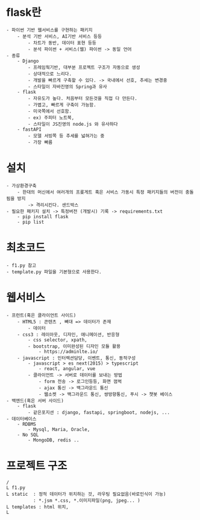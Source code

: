 # flask란
    - 파이썬 기반 웹서비스를 구현하는 패키지
        - 분석 기반 서비스, AI기반 서비스 등등
            - 차트가 동반, 데이터 표현 등등 
            - 분석 파이썬 + 서비스(웹) 파이썬 -> 동일 언어
    - 종류
        - Django
            - 프레임웍기반, 대부분 프로젝트 구조가 자동으로 생성
            - 상대적으로 느리다.
            - 개발을 빠르게 구축할 수 있다. -> 국내에서 선호, 추세는 변경중
            - 스타일이 자바진영의 Spring과 유사
        - flask
            - 자유도가 높다. 처음부터 모든것을 직접 다 만든다.
            - 가볍고, 빠르게 구축이 가능함.
            - 미국쪽에서 선호함.
            - ex) 주피터 노트북, 
            - 스타일이 JS진영의 node.js 와 유사하다
        - fastAPI
            - 모델 서빙쪽 등 추세를 넓혀가는 중
            - 가장 빠름

# 설치 
    - 가상환경구축
        - 한대의 머신에서 여러개의 프롲게트 혹은 서비스 가동시 특정 패키지들의 버전이 충돌됨을 방지
            -> 격리시킨다. 샌드박스
    - 필요한 패키지 설치 -> 특정버전 (개발시) 기록 -> requirements.txt
        - pip install flask
        - pip list

# 최초코드
    - f1.py 참고
    - template.py 파일을 기본형으로 사용한다.

# 웹서비스
    - 프런트(혹은 클라이언트 사이드)
        - HTML5 : 콘텐츠 , 뼈대 => 데이터가 존재
            - 데이터
        - css3 : 레이아웃, 디자인, 애니메이션, 반응형
            - css selector, xpath, 
            - bootstrap, 이미완성된 디자인 모듈 활용
                - https://adminlte.io/
        - javascript : 인터렉션담당, 이벤트, 통신, 동적구성
            - javascript > es next(2015) > typescript
                - react, angular, vue
            - 클라이언트 -> 서버로 데이터를 보내는 방법
                - form 전송 -> 로그인등등, 화면 껌벅
                - ajax 통신 -> 백그라운드 통신
                - 웹소켓 -> 백그라운드 통신, 쌍방향통신, 푸시 -> 챗봇 베이스
    - 백엔드(혹은 서버 사이드)
        - flask
            - 같은포지션 : django, fastapi, springboot, nodejs, ...
    - 데이터베이스
        - RDBMS
            - Mysql, Maria, Oracle, 
        - No SQL
            - MongoDB, redis ..
# 프로젝트 구조
    /
    L f1.py
    L static  : 정적 데이터가 위치하는 것, 라우팅 필요없음(바로인식이 가능)
              : *.jsm *.css, *.이미지파일(png, jpeg... )
    L templates : html 위치,
    L  


